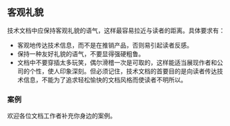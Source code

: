 ## 客观礼貌

技术文档中应保持客观礼貌的语气，这样最容易拉近与读者的距离。具体要求有：

- 客观地传达技术信息，而不是在推销产品，否则易引起读者反感。
- 保持一种友好礼貌的语气，不要显得强硬粗鲁。
- 文档中不要穿插太多玩笑，偶尔滑稽一次是可取的，这样能适当展现作者和公司的个性，使人印象深刻。但必须记住，技术文档的首要目的是向读者传达技术信息，不能为了追求轻松愉快的文档风格而使读者不明所以。

### 案例

欢迎各位文档工作者补充你身边的案例。
